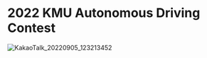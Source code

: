 # 2022 KMU Autonomous Driving Contest
![KakaoTalk_20220905_123213452](https://user-images.githubusercontent.com/86957779/188356066-86a6b1a5-ec2c-40ee-a062-2954adb32ee6.jpg)
